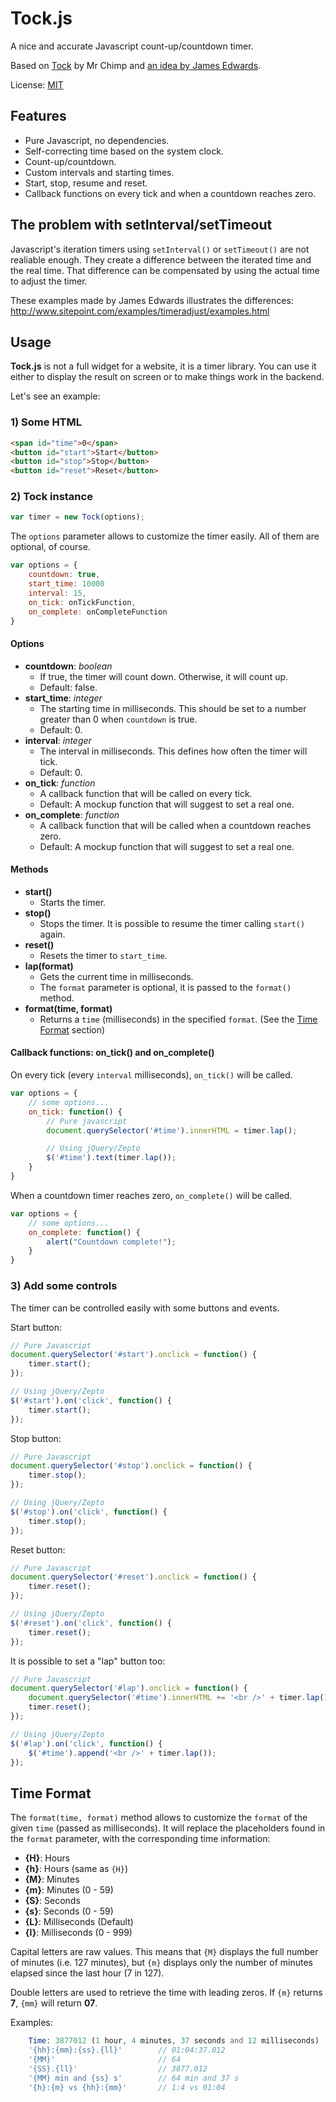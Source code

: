 # Tock.js

A nice and accurate Javascript count-up/countdown timer.

Based on [Tock](https://github.com/mrchimp/Tock) by Mr Chimp and [an idea by James Edwards](http://www.sitepoint.com/creating-accurate-timers-in-javascript/).

License: [MIT](https://github.com/Falc/Tock.js/blob/master/LICENSE)

## Features

* Pure Javascript, no dependencies.
* Self-correcting time based on the system clock.
* Count-up/countdown.
* Custom intervals and starting times.
* Start, stop, resume and reset.
* Callback functions on every tick and when a countdown reaches zero.

## The problem with setInterval/setTimeout

Javascript's iteration timers using `setInterval()` or `setTimeout()` are not realiable enough. They create a difference between the iterated time and the real time.
That difference can be compensated by using the actual time to adjust the timer.

These examples made by James Edwards illustrates the differences: http://www.sitepoint.com/examples/timeradjust/examples.html

## Usage

**Tock.js** is not a full widget for a website, it is a timer library. You can use it either to display the result on screen or to make things work in the backend.

Let's see an example:

### 1) Some HTML
```html
<span id="time">0</span>
<button id="start">Start</button>
<button id="stop">Stop</button>
<button id="reset">Reset</button>
```

### 2) Tock instance
```js
var timer = new Tock(options);
```

The `options` parameter allows to customize the timer easily. All of them are optional, of course.
```js
var options = {
    countdown: true,
    start_time: 10000
    interval: 15,
    on_tick: onTickFunction,
    on_complete: onCompleteFunction
}
```

#### Options

* **countdown**: *boolean*
  * If true, the timer will count down. Otherwise, it will count up.
  * Default: false.
* **start_time**: *integer*
  * The starting time in milliseconds. This should be set to a number greater than 0 when `countdown` is true.
  * Default: 0.
* **interval**: *integer*
  * The interval in milliseconds. This defines how often the timer will tick.
  * Default: 0.
* **on_tick**: *function*
  * A callback function that will be called on every tick.
  * Default: A mockup function that will suggest to set a real one.
* **on_complete**: *function*
  * A callback function that will be called when a countdown reaches zero.
  * Default: A mockup function that will suggest to set a real one.

#### Methods

* **start()**
  * Starts the timer.
* **stop()**
  * Stops the timer. It is possible to resume the timer calling `start()` again.
* **reset()**
  * Resets the timer to `start_time`.
* **lap(format)**
  * Gets the current time in milliseconds.
  * The `format` parameter is optional, it is passed to the `format()` method.
* **format(time, format)**
  * Returns a `time` (milliseconds) in the specified `format`. (See the [Time Format](#time-format) section)

#### Callback functions: on_tick() and on_complete()

On every tick (every `interval` milliseconds), `on_tick()` will be called.
```js
var options = {
    // some options...
    on_tick: function() {
        // Pure javascript
        document.querySelector('#time').innerHTML = timer.lap();

        // Using jQuery/Zepto
        $('#time').text(timer.lap());
    }
}
```

When a countdown timer reaches zero, `on_complete()` will be called.
```js
var options = {
    // some options...
    on_complete: function() {
        alert("Countdown complete!");
    }
}
```

### 3) Add some controls

The timer can be controlled easily with some buttons and events.

Start button:
```js
// Pure Javascript
document.querySelector('#start').onclick = function() {
    timer.start();
});

// Using jQuery/Zepto
$('#start').on('click', function() {
    timer.start();
});
```

Stop button:
```js
// Pure Javascript
document.querySelector('#stop').onclick = function() {
    timer.stop();
});

// Using jQuery/Zepto
$('#stop').on('click', function() {
    timer.stop();
});
```

Reset button:
```js
// Pure Javascript
document.querySelector('#reset').onclick = function() {
    timer.reset();
});

// Using jQuery/Zepto
$('#reset').on('click', function() {
    timer.reset();
});
```

It is possible to set a "lap" button too:
```js
// Pure Javascript
document.querySelector('#lap').onclick = function() {
    document.querySelector('#time').innerHTML += '<br />' + timer.lap();
    timer.reset();
});

// Using jQuery/Zepto
$('#lap').on('click', function() {
    $('#time').append('<br />' + timer.lap());
});
```

## Time Format

The `format(time, format)` method allows to customize the `format` of the given `time` (passed as milliseconds). It will replace the placeholders found in the `format` parameter, with the corresponding time information:

* **{H}**: Hours
* **{h}**: Hours (same as `{H}`)
* **{M}**: Minutes
* **{m}**: Minutes (0 - 59)
* **{S}**: Seconds
* **{s}**: Seconds (0 - 59)
* **{L}**: Milliseconds (Default)
* **{l}**: Milliseconds (0 - 999)

Capital letters are raw values. This means that `{M}` displays the full number of minutes (i.e. 127 minutes), but `{m}` displays only the number of minutes elapsed since the last hour (7 in 127).

Double letters are used to retrieve the time with leading zeros. If `{m}` returns **7**, `{mm}` will return **07**.

Examples:
```php
    Time: 3877012 (1 hour, 4 minutes, 37 seconds and 12 milliseconds)
    '{hh}:{mm}:{ss}.{ll}'        // 01:04:37.012
    '{MM}'                       // 64
    '{SS}.{ll}'                  // 3877.012
    '{MM} min and {ss} s'        // 64 min and 37 s
    '{h}:{m} vs {hh}:{mm}'       // 1:4 vs 01:04
```
